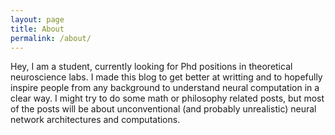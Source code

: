 ```yaml
---
layout: page
title: About
permalink: /about/
---
```


Hey, I am a student, currently looking for Phd positions in theoretical neuroscience labs. I made this blog to get better at writting and to hopefully inspire people from any background to understand neural computation in a clear way. I might try to do some math or philosophy related posts, but most of the posts will be about unconventional (and probably unrealistic) neural network architectures and computations.
